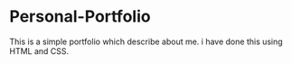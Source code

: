 # Personal-Portfolio
This is a simple portfolio which describe about me. i have done this using HTML and CSS.
